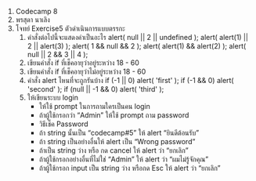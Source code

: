 1. Codecamp 8
2. พรสุดา  นาเลิง
3. โจทย์ 
Exercise5 ตัวดำเนินการแบบตรรกะ
    1. คำสั่งต่อไปนี้จะแสดงค่าเป็นอะไร
        alert( null || 2 || undefined );
        alert( alert(1) || 2 || alert(3) );
        alert( 1 && null && 2 );
        alert( alert(1) && alert(2) );
        alert( null || 2 && 3 || 4 );
    2. เขียนคำสั่ง if ที่เช็คอายุว่าอยู่ระหว่าง 18 - 60
    3. เขียนคำสั่ง if ที่เช็คอายุว่าไม่อยู่ระหว่าง 18 - 60
    4. คำสั่ง alert ไหนที่จะถูกรันบ้าง
        if (-1 || 0) alert( 'first' );
        if (-1 && 0) alert( 'second' );
        if (null || -1 && 0) alert( 'third' );
    5. ให้เขียนระบบ login
        - ให้ใช้ prompt ในการถามใครเป็นคน login
        - ถ้าผู้ใช้กรอกว่า “Admin” ให้ใช้ prompt ถาม password
        - วิธีเช็ค Password
        - ถ้า string นั้นเป็น “codecamp#5” ให้ alert “ยินดีต้อนรับ”
        - ถ้า string เป็นอย่างอื่นให้ alert เป็น “Wrong password”
        - ถ้าเป็น string ว่าง หรือ กด cancel ให้ alert ว่า “ยกเลิก”
        - ถ้าผู้ใช้กรอกอย่างอื่นที่ไม่ใช่ “Admin” ให้ alert ว่า “ผมไม่รู้จักคุณ”
        - ถ้าผู้ใช้กรอก input เป็น string ว่าง หรือกด Esc ให้ alert ว่า “ยกเลิก”
